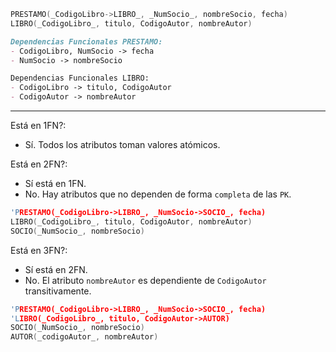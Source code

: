 ```c
PRESTAMO(_CodigoLibro->LIBRO_, _NumSocio_, nombreSocio, fecha)
LIBRO(_CodigoLibro_, titulo, CodigoAutor, nombreAutor)
```

```md
Dependencias Funcionales PRESTAMO:
- CodigoLibro, NumSocio -> fecha
- NumSocio -> nombreSocio

Dependencias Funcionales LIBRO:
- CodigoLibro -> titulo, CodigoAutor
- CodigoAutor -> nombreAutor
```
___
Está en 1FN?:
- Sí. Todos los atributos toman valores atómicos.

Está en 2FN?:
- Sí está en 1FN.
- No. Hay atributos que no dependen de forma `completa` de las `PK`.

```c
'PRESTAMO(_CodigoLibro->LIBRO_, _NumSocio->SOCIO_, fecha)
LIBRO(_CodigoLibro_, titulo, CodigoAutor, nombreAutor)
SOCIO(_NumSocio_, nombreSocio)
```

Está en 3FN?:
- Sí está en 2FN.
- No. El atributo `nombreAutor` es dependiente de `CodigoAutor` transitivamente.

```c
'PRESTAMO(_CodigoLibro->LIBRO_, _NumSocio->SOCIO_, fecha)
'LIBRO(_CodigoLibro_, titulo, CodigoAutor->AUTOR)
SOCIO(_NumSocio_, nombreSocio)
AUTOR(_codigoAutor_, nombreAutor)
```